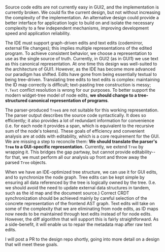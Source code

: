 Source code edits are not currently easy in GUI2, and the implementation is currently broken. We could fix the current design, but not without increasing the complexity of the implementation. An alternative design could provide a better interface for application logic to build on and isolate the necessary complexity to a few independent mechanisms, improving development speed and application reliability.

The IDE must support graph-driven edits and text edits (codemirror, external file changes); this implies multiple representations of the edited program. To achieve consistent behavior, we choose a representation to use as the single source of truth. Currently, in GUI2 (as in GUI1) we use text as this canonical representation. At one time this design was well-suited to the architecture of GUI1. However, as the IDE has become more advanced our paradigm has shifted. Edits have gone from being essentially textual to being tree-driven. Translating tree edits to text edits is complex: maintaining the ID map correctly is difficult; text-pasting tree construction is messy; `Y.Text` conflict resolution is wrong for our purposes. To better support the modern widget-tree model of node edits, **we should change to a tree-structured canonical representation of programs**.

The parser-produced `Tree`s are not suitable for this working representation. The parser output describes the source code syntactically. It does so efficiently; it also provides a lot of redundant information for convenience (i.e. for each node it provides a span, which is equivalent to the recursive sum of the node's tokens). These goals of efficiency and convenient analysis are at odds with editability, which is a core requirement for the GUI. We are missing a step to reconcile them: **We should translate the parser's `Tree` to a GUI-specific representation.** Currently, we extend `Tree` by wrapping it. This bridges the gap partway, but cannot provide editability--for that, we must perform all our analysis up front and throw away the parsed `Tree` objects.

When we have an IDE-optimized tree structure, we can use it for GUI edits, and to synchronize the node graph. Tree edits can be kept simple by ensuring all data referenced by the tree is logically owned by the tree. (I.e. we should avoid the need to update external data structures in tandem, such as the id map and the document source.) Correct CRDT synchronization should be achieved mainly by careful selection of the concrete representation of the frontend AST graph. Text edits will take on some of the complexity that we are eliminating from node edits, as ID maps now needs to be maintained through text edits instead of for node edits. However, the diff algorithm that will support this is fairly straightforward. As a side-benefit, it will enable us to repair the metadata map after raw text edits.

I will post a PR to the design repo shortly, going into more detail on a design that will meet these goals.
